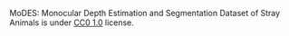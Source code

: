 MoDES: Monocular Depth Estimation and Segmentation Dataset of Stray Animals is under [CC0 1.0](https://creativecommons.org/publicdomain/zero/1.0/) license.